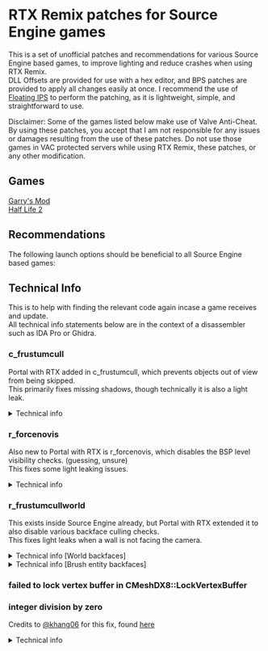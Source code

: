 # RTX Remix patches for Source Engine games

This is a set of unofficial patches and recommendations for various Source Engine based games, to improve lighting and reduce crashes when using RTX Remix.  
DLL Offsets are provided for use with a hex editor, and BPS patches are provided to apply all changes easily at once. I recommend the use of [Floating IPS](https://www.romhacking.net/utilities/1040/) to perform the patching, as it is lightweight, simple, and straightforward to use.

Disclaimer: Some of the games listed below make use of Valve Anti-Cheat. By using these patches, you accept that I am not responsible for any issues or damages resulting from the use of these patches. Do not use those games in VAC protected servers while using RTX Remix, these patches, or any other modification.

## Games

[Garry's Mod](https://github.com/BlueAmulet/SourceRTXTweaks/tree/main/garrysmod)  
[Half Life 2](https://github.com/BlueAmulet/SourceRTXTweaks/tree/main/hl2)

## Recommendations

The following launch options should be beneficial to all Source Engine based games:

## Technical Info

This is to help with finding the relevant code again incase a game receives and update.  
All technical info statements below are in the context of a disassembler such as IDA Pro or Ghidra.

### c_frustumcull

Portal with RTX added in c_frustumcull, which prevents objects out of view from being skipped.  
This primarily fixes missing shadows, though technically it is also a light leak.

<details>  
<summary>Technical info</summary>

In engine.dll or client.dll, search for the following set of bytes: `83 C4 0C 83 F8 02 74`  
There should be several hits in 2 functions within engine.dll, and 1 function within client.dll.  
Replace the start of the functions with the following bytes: `32 C0 C3`  
This is equal to the following instructions:  
```  
xor al, al  
retn  
```

</details>

### r_forcenovis

Also new to Portal with RTX is r_forcenovis, which disables the BSP level visibility checks. (guessing, unsure)  
This fixes some light leaking issues.

<details>  
<summary>Technical info</summary>

In client.dll, search for "CViewRender::Render" and go to the function referencing this string.  
Near the top of this function, there should be a byte sized `this` member being set to 0:  
`*(byte*)(this + 844) = 0;` or `this[844] = 0;`  
The number may not be 844. Change this to 1.

If the code is optimized to make use of a register known to be zero to assign the value:  
With a debugger such as [x64dbg](https://x64dbg.com/), set a break point on this instruction.  
Check the address listed and set a hardware byte read breakpoint on it.  
This should get you the function that reads this member, change it to the following instructions:  
```  
mov    al,0x1  
retn  
```

</details>

### r_frustumcullworld

This exists inside Source Engine already, but Portal with RTX extended it to also disable various backface culling checks.  
This fixes light leaks when a wall is not facing the camera.

<details>  
<summary>Technical info [World backfaces]</summary>

This one is hard to explain, apologies in advance.  
In engine.dll, search for "r_frustumcullworld" and go to the function referencing this string.  
There should be a function call with parameters (byte, "r_frustumcullworld", "1", 0)  
If using IDA Pro and the byte variable is missing, decompile the inner function and then refresh the first function.  
Go to the byte variable and skip ahead 0x1C, the dword variable here is the actual variable for r_frustumcullworld.  
Find references to this dword variable and go to the function found.  
There should be an if else statement on a function parameter, both containing a check on r_frustumcullworld and a function call.  
Go into the function call contained in else (code handled when parameter is false)  
Inside the function should be code like this, go inside the function call:  
```  
if (*(int*)var >= 0) {  
	function_call();  
	return;  
}  
```  
There will be two loops, disable the first loop entirely.  
Inside the second loop is a check against `< -0.01f or -0.0099999998f`, this is a backface check, skip this check.

</details>

<details>  
<summary>Technical info [Brush entity backfaces]</summary>

For Garry's Mod:  
    Search for "Refusing to render the map on an entity to prevent crashes!" and go to the function referencing this string.  
For other games:  
    Check for references on the -0.01f float found above, and goto the nearest function.  
    This function should also contain references to the "$AlphaTestReference" string  
Find the check against `< -0.01f or -0.0099999998f`, this is a backface check, skip this check.

</details>  

### failed to lock vertex buffer in CMeshDX8::LockVertexBuffer  
### integer division by zero

Credits to [@khang06](https://github.com/khang06) for this fix, found [here](https://github.com/khang06/misc/tree/master/reversing/source/portalrtxvbfix)

<details>  
<summary>Technical info</summary>

Search for "CMeshMgr::FindOrCreateVertexBuffer (dynamic VB)" and go to the function referencing this string.  
At the top of the function should be a function call taking two arguments, go inside this function.  
This function should consist of a single call followed by a value return:  
`function_call(0, a1, a2, v3);`  
(In some source engine builds Ghidra doesn't correctly annotate the security cookie checking function, just ignore the second function call to __security_check_cookie
Removing it shouldn't impact the application, however it could lead to memory corruption bugs)
After the function call and eax has been loaded, add in the following instructions:  
```  
test   eax,eax  
jne    +0x2  
mov    al,0x4  
```

</details>
